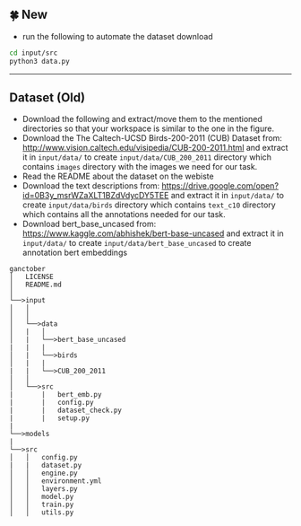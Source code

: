 ## :four_leaf_clover: New
- run the following to automate the dataset download
```bash
cd input/src
python3 data.py
```
--------------------------------------------------------------------------------------------

## Dataset (Old)
- Download the following and extract/move them to the mentioned directories so that your workspace is similar to the one in the figure.
- Download the The Caltech-UCSD Birds-200-2011 (CUB) Dataset from: http://www.vision.caltech.edu/visipedia/CUB-200-2011.html and extract it in `input/data/` to create `input/data/CUB_200_2011` directory which contains `images` directory with the images we need for our task.<br> 
- Read the README about the dataset on the webiste
- Download the text descriptions from: https://drive.google.com/open?id=0B3y_msrWZaXLT1BZdVdycDY5TEE and extract it in `input/data/` to create `input/data/birds` directory which contains `text_c10` directory which contains all the annotations needed for our task.<br>
- Download bert_base_uncased from: https://www.kaggle.com/abhishek/bert-base-uncased and extract it in `input/data/` to create `input/data/bert_base_uncased` to create annotation bert embeddings 
```
ganctober
│   LICENSE
│   README.md   
│
└──>input
│   │
│   │
│   └──>data
│   |   │
│   |   └──>bert_base_uncased
|   |   |
│   |   └──>birds
│   |   |    
|   |   └──>CUB_200_2011
│   │
│   └──>src
|       |   bert_emb.py
|       |   config.py
|       |   dataset_check.py
|       |   setup.py
|
└──>models
|
└──>src
│   │   config.py
|   |   dataset.py
│   │   engine.py
│   │   environment.yml
│   │   layers.py
│   │   model.py
│   │   train.py
│   │   utils.py
```